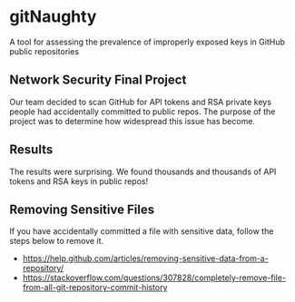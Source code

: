 # gitNaughty
A tool for assessing the prevalence of improperly exposed keys in GitHub public repositories

## Network Security Final Project
Our team decided to scan GitHub for API tokens and RSA private keys people had accidentally committed to public repos. The purpose of the project was to determine how widespread this issue has become.

## Results
The results were surprising. We found thousands and thousands of API tokens and RSA keys in public repos!

## Removing Sensitive Files
If you have accidentally committed a file with sensitive data, follow the steps below to remove it.

- https://help.github.com/articles/removing-sensitive-data-from-a-repository/
- https://stackoverflow.com/questions/307828/completely-remove-file-from-all-git-repository-commit-history
